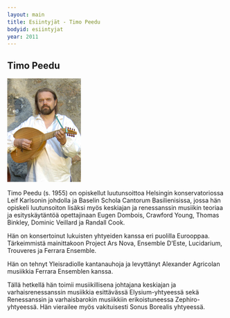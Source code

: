 ```yaml
---
layout: main
title: Esiintyjät - Timo Peedu
bodyid: esiintyjat
year: 2011
---
```

## Timo Peedu

![Timo Peedu](timo-peedu.jpg)

Timo Peedu (s. 1955) on opiskellut luutunsoittoa Helsingin
konservatoriossa Leif Karlsonin johdolla ja Baselin Schola Cantorum
Basilienisissa, jossa hän opiskeli luutunsoiton lisäksi myös keskiajan
ja renessanssin musiikin teoriaa ja esityskäytäntöä opettajinaan Eugen
Dombois, Crawford Young, Thomas Binkley, Dominic Veillard ja Randall
Cook.

Hän on konsertoinut lukuisten yhtyeiden kanssa eri puolilla Eurooppaa.
Tärkeimmistä mainittakoon Project Ars Nova, Ensemble D’Este,
Lucidarium, Trouveres ja Ferrara Ensemble.

Hän on tehnyt Yleisradiolle kantanauhoja ja levyttänyt Alexander
Agricolan musiikkia Ferrara Ensemblen kanssa.

Tällä hetkellä hän toimii musiikillisena johtajana keskiajan ja
varhaisrenessanssin musiikkia esittävässä Elysium-yhtyeessä sekä
Renessanssin ja varhaisbarokin musiikkiin erikoistuneessa
Zephiro-yhtyeessä. Hän vierailee myös vakituisesti Sonus Borealis yhtyeessä. 
